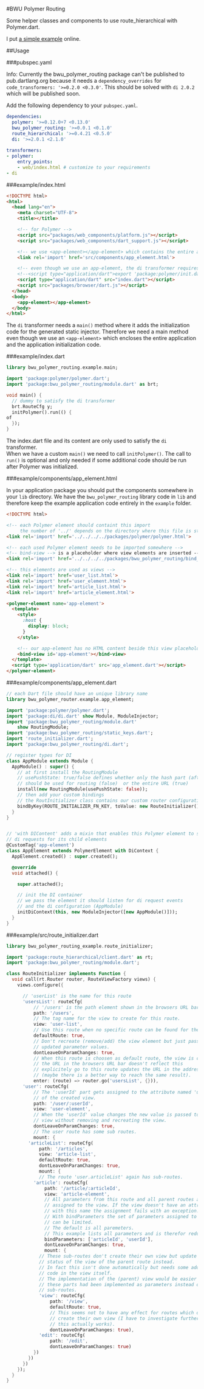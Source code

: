 #BWU Polymer Routing

Some helper classes and components to use route_hierarchical with Polymer.dart.

I put [a simple example](http://bwu-dart.github.io/bwu_polymer_routing/example/index.html) online.


##Usage

###pubspec.yaml

Info: Currently the bwu_polymer_routing package can't be published to pub.dartlang.org because it needs a `dependency_overrides` for `code_transformers: '>=0.2.0 <0.3.0'`. This should be solved with `di 2.0.2` which will be published soon.

Add the following dependency to your `pubspec.yaml`.

```yaml
dependencies:
  polymer: '>=0.12.0+7 <0.13.0'
  bwu_polymer_routing: '>=0.0.1 <0.1.0'
  route_hierarchical: '>=0.4.21 <0.5.0'
  di: '>=2.0.1 <2.1.0' 
  
transformers:
- polymer:
    entry_points:
    - web/index.html # customize to your requirements
- di
```

###example/index.html

```html
<!DOCTYPE html>
<html>
  <head lang="en">
    <meta charset="UTF-8">
    <title></title>

    <!-- for Polymer -->
    <script src="packages/web_components/platform.js"></script>
    <script src="packages/web_components/dart_support.js"></script>

    <!-- we use <app-element></app-element> which contains the entire app -->
    <link rel='import' href='src/components/app_element.html'>

    <!-- even though we use an app-element, the di transformer requires a custom main method -->
    <!--<script type="application/dart">export 'package:polymer/init.dart';</script>-->
    <script type="application/dart" src="index.dart"></script>
    <script src="packages/browser/dart.js"></script>
  </head>
  <body>
    <app-element></app-element>
  </body>
</html>
```

The `di` transformer needs a `main()` method where it adds the initialization code for the generated static injector. Therefore we need a main method even though we use an `<app-element>` which encloses the entire application and the application initialization code.

###example/index.dart

```dart
library bwu_polymer_routing.example.main;

import 'package:polymer/polymer.dart';
import 'package:bwu_polymer_routing/module.dart' as brt;

void main() {
  // dummy to satisfy the di transformer
  brt.RouteCfg y;
  initPolymer().run(() {
of
  });
}
```

The index.dart file and its content are only used to satisfy the `di` transformer.  
When we have a custom `main()` we need to call `initPolymer()`. The call to `run()` is optional and only needed if some additional code should be run after Polymer was initialized.

###example/components/app_element.html

In your application package you should put the components somewhere in your `lib` directory. We have the `bwu_polymer_routing` library code in `lib` and therefore keep the example application code entirely in the `example` folder.

```html
<!DOCTYPE html>

<!-- each Polymer element should containt this import 
     the number of '../' depends on the directory where this file is stored in -->
<link rel='import' href='../../../../packages/polymer/polymer.html'>

<!-- each used Polymer element needs to be imported somewhere -->
<!-- bind-view --> is a placeholder where view elements are inserted -->
<link rel='import' href='../../../../packages/bwu_polymer_routing/bind_view.html'>

<!-- this elements are used as views -->
<link rel='import' href='user_list.html'>
<link rel='import' href='user_element.html'>
<link rel='import' href='article_list.html'>
<link rel='import' href='article_element.html'>

<polymer-element name='app-element'>
  <template>
    <style>
      :host {
        display: block;
      }
    </style>

    <!-- our app-element has no HTML content beside this view placeholder --> 
    <bind-view id='app-element'></bind-view>
  </template>
  <script type='application/dart' src='app_element.dart'></script>
</polymer-element>
```

###example/components/app_element.dart

```dart
// each Dart file should have an unique library name
library bwu_polymer_router.example.app_element;

import 'package:polymer/polymer.dart';
import 'package:di/di.dart' show Module, ModuleInjector;
import 'package:bwu_polymer_routing/module.dart'
    show RoutingModule;
import 'package:bwu_polymer_routing/static_keys.dart';
import 'route_initializer.dart';
import 'package:bwu_polymer_routing/di.dart';

// register types for DI 
class AppModule extends Module {
  AppModule() : super() {
    // at first install the RoutingModule 
    // usePushState: true/false defines whether only the hash part (after #) 
    // should be used for routing (false)  or the entire URL (true)
    install(new RoutingModule(usePushState: false));
    // then add your custom bindings
    // the RoutInitializer class contains our custom router configuration
    bindByKey(ROUTE_INITIALIZER_FN_KEY, toValue: new RouteInitializer());
  }
}


// 'with DIContent' adds a mixin that enables this Polymer element to serve 
// di requests for its child elements 
@CustomTag('app-element')
class AppElement extends PolymerElement with DiContext {
  AppElement.created() : super.created();

  @override
  void attached() {

    super.attached();

    // init the DI container 
    // we pass the element it should listen for di request events
    // and the di configuration (AppModule) 
    initDiContext(this, new ModuleInjector([new AppModule()]));
  }
}
```

###example/src/route_initializer.dart

```Dart
library bwu_polymer_routing_example.route_initializer;

import 'package:route_hierarchical/client.dart' as rt;
import 'package:bwu_polymer_routing/module.dart';

class RouteInitializer implements Function {
  void call(rt.Router router, RouteViewFactory views) {
    views.configure({

      // 'userList' is the name for this route
      'usersList': routeCfg(
          // '/users' is the path element shown in the browsers URL bar for this route
          path: '/users',
          // The tag name for the view to create for this route.
          view: 'user-list',
          // Use this route when no specific route can be found for the current URL.
          defaultRoute: true,
          // Don't recreate (remove/add) the view element but just pass the 
          // updated parameter values.
          dontLeaveOnParamChanges: true,
          // When this route is choosen as default route, the view is created but 
          // the URL in the browsers URL bar doesn't reflect this
          // explicitely go to this route updates the URL in the address bar
          // (maybe there is a better way to reach the same result).  
          enter: (route) => router.go('usersList', {})),
      'user': routeCfg(
          // The ':userId' part gets assigned to the attribute named 'userId' 
          // of the created view.
          path: '/user/:userId',
          view: 'user-element',
          // When the 'userId' value changes the new value is passed to the
          // view without removing and recreating the view.
          dontLeaveOnParamChanges: true,
          // The user route has some sub routes.
          mount: {
        'articleList': routeCfg(
            path: '/articles',
            view: 'article-list',
            defaultRoute: true,
            dontLeaveOnParamChanges: true,
            mount: {
            // The route 'user.articleList' again has sub-routes.
          'article': routeCfg(
              path: '/article/:articleId',
              view: 'article-element',
              // All parameters from this route and all parent routes are
              // assigned to the view. If the view doesn't have an attribute
              // with this name the assignment fails with an exception.
              // With bindParameters the set of parameters assigned to the view
              // can be limited.
              // The default is all paremeters.
              // This example lists all parameters and is therefor redundant.
              bindParameters: ['articleId', 'userId'],
              dontLeaveOnParamChanges: true,
              mount: {
            // These sub-routes don't create their own view but update the
            // status of the view of the parent route instead.
            // In fact this isn't done automatically but needs some additional 
            // code in the view itself.
            // The implementation of the (parent) view would be easier when 
            // these parts had been implemented as parameters instead of 
            // sub-routes.
            'view': routeCfg(
                path: '/view',
                defaultRoute: true,
                // This seems not to have any effect for routes which don't 
                // create their own view (I have to investigate further how 
                // this actually works).
                dontLeaveOnParamChanges: true),
            'edit': routeCfg(
                path: '/edit',
                dontLeaveOnParamChanges: true)
          })
        })
      })
    });
  }
}
```


